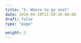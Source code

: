 ```yaml
---
title: "5. Where to go next"
date: 2018-04-10T11:58:26-06:00
draft: false
type: "page"

weight: 5
---
```











